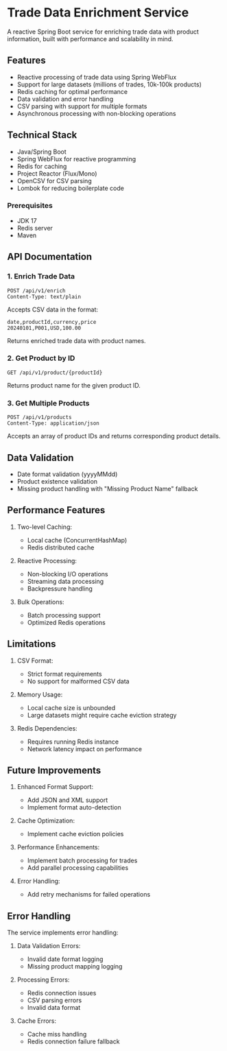 # Trade Data Enrichment Service

A reactive Spring Boot service for enriching trade data with product information, built with performance and scalability in mind.

## Features

- Reactive processing of trade data using Spring WebFlux
- Support for large datasets (millions of trades, 10k-100k products)
- Redis caching for optimal performance
- Data validation and error handling
- CSV parsing with support for multiple formats
- Asynchronous processing with non-blocking operations

## Technical Stack

- Java/Spring Boot
- Spring WebFlux for reactive programming
- Redis for caching
- Project Reactor (Flux/Mono)
- OpenCSV for CSV parsing
- Lombok for reducing boilerplate code


### Prerequisites

- JDK 17
- Redis server
- Maven

## API Documentation

### 1. Enrich Trade Data

```http
POST /api/v1/enrich
Content-Type: text/plain
```

Accepts CSV data in the format:
```
date,productId,currency,price
20240101,P001,USD,100.00
```

Returns enriched trade data with product names.

### 2. Get Product by ID

```http
GET /api/v1/product/{productId}
```

Returns product name for the given product ID.

### 3. Get Multiple Products

```http
POST /api/v1/products
Content-Type: application/json
```

Accepts an array of product IDs and returns corresponding product details.

## Data Validation

- Date format validation (yyyyMMdd)
- Product existence validation
- Missing product handling with "Missing Product Name" fallback

## Performance Features

1. Two-level Caching:
   - Local cache (ConcurrentHashMap)
   - Redis distributed cache

2. Reactive Processing:
   - Non-blocking I/O operations
   - Streaming data processing
   - Backpressure handling

3. Bulk Operations:
   - Batch processing support
   - Optimized Redis operations

## Limitations

1. CSV Format:
   - Strict format requirements
   - No support for malformed CSV data

2. Memory Usage:
   - Local cache size is unbounded
   - Large datasets might require cache eviction strategy

3. Redis Dependencies:
   - Requires running Redis instance
   - Network latency impact on performance

## Future Improvements

1. Enhanced Format Support:
   - Add JSON and XML support
   - Implement format auto-detection

2. Cache Optimization:
   - Implement cache eviction policies

3. Performance Enhancements:
   - Implement batch processing for trades
   - Add parallel processing capabilities

4. Error Handling:
   - Add retry mechanisms for failed operations


## Error Handling

The service implements  error handling:

1. Data Validation Errors:
   - Invalid date format logging
   - Missing product mapping logging

2. Processing Errors:
   - Redis connection issues
   - CSV parsing errors
   - Invalid data format

3. Cache Errors:
   - Cache miss handling
   - Redis connection failure fallback


